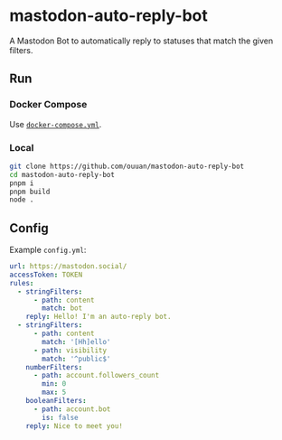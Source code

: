 # mastodon-auto-reply-bot

A Mastodon Bot to automatically reply to statuses that match the given filters.

## Run

### Docker Compose

Use [`docker-compose.yml`](docker-compose.yml).

### Local

```bash
git clone https://github.com/ouuan/mastodon-auto-reply-bot
cd mastodon-auto-reply-bot
pnpm i
pnpm build
node .
```

## Config

Example `config.yml`:

```yaml
url: https://mastodon.social/
accessToken: TOKEN
rules:
  - stringFilters:
      - path: content
        match: bot
    reply: Hello! I'm an auto-reply bot.
  - stringFilters:
      - path: content
        match: '[Hh]ello'
      - path: visibility
        match: '^public$'
    numberFilters:
      - path: account.followers_count
        min: 0
        max: 5
    booleanFilters:
      - path: account.bot
        is: false
    reply: Nice to meet you!
```
